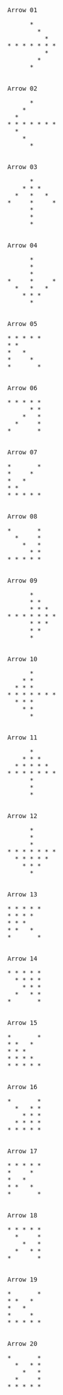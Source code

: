 <pre>
Arrow 01

      *
        *
          *
* * * * * * *
          *
        *
      *


Arrow 02

      *
    *
  *
* * * * * * *
  *
    *
      *


Arrow 03

      *
    * * *
  *   *   *
*     *     *
      *
      *
      *


Arrow 04

      *
      *
      *
*     *     *
  *   *   *
    * * *
      *


Arrow 05

* * * * *
* *
*   *
*     *
*       *


Arrow 06

* * * * *
      * *
    *   *
  *     *
*       *


Arrow 07

*       *
*     *
*   *
* *
* * * * *


Arrow 08

*       *
  *     *
    *   *
      * *
* * * * *


Arrow 09

      *
      * *
      * * *
* * * * * * *
      * * *
      * *
      *


Arrow 10

      *
    * *
  * * *
* * * * * * *
  * * *
    * *
      *


Arrow 11

      *
    * * *
  * * * * *
* * * * * * *
      *
      *
      *


Arrow 12

      *
      *
      *
* * * * * * *
  * * * * *
    * * *
      *


Arrow 13

* * * * *
* * * *
* * *
* *   *
*       *


Arrow 14

* * * * *
  * * * *
    * * *
  *   * *
*       *


Arrow 15

*       *
* *   *
* * *
* * * *
* * * * *


Arrow 16

*       *
  *   * *
    * * *
  * * * *
* * * * *


Arrow 17

* * * * *
*     *
*   *
* *   *
*       *


Arrow 18

* * * * *
  *     *
    *   *
  *   * *
*       *


Arrow 19

*       *
* *   *
*   *
*     *
* * * * *


Arrow 20

*       *
  *   * *
    *   *
  *     *
* * * * *